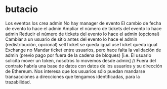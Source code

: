 # butacio

Los eventos los crea admin
No hay manager de evento
El cambio de fecha de evento lo hace el admin
Ampliar el número de tickets del evento lo hace admin
Reducir el número de tickets del evento lo hace el admin (opcional)
Cambiar a un usuario de sitio antes del evento lo hace el admin (redistribución, opcional)
sellTicket se queda igual
useTicket queda igual
Exchange no
Mandar ticket entre usuarios, pero hace falta la validación de admin (previo pago por fuera de la cadena de bloques) [i.e. El usuario solicita mover un token, nosotros lo movemos desde admin]
// Fuera del contrato habría una base de datos con datos de los usuarios y su dirección de Ethereum. Nos interesa que los usuarios sólo puedan mandarse transacciones a direcciones que tengamos identificadas, para la trazabilidad.
